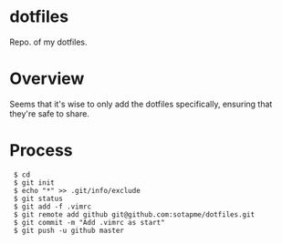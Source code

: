 dotfiles
========

Repo. of my dotfiles.

Overview
=======

Seems that it's wise to only add the dotfiles specifically, ensuring that they're 
safe to share.


Process
=======

     $ cd
     $ git init
     $ echo "*" >> .git/info/exclude
     $ git status
     $ git add -f .vimrc 
     $ git remote add github git@github.com:sotapme/dotfiles.git
     $ git commit -m "Add .vimrc as start"
     $ git push -u github master

